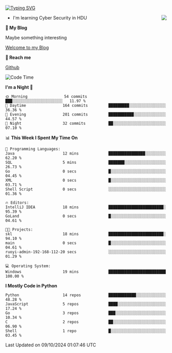 [![Typing SVG](https://readme-typing-svg.herokuapp.com?font=Fira+Code&pause=1000&random=false&width=450&height=60&lines=Hello+%F0%9F%91%8B%F0%9F%8F%BB;I'm+JBNRZ)](https://git.io/typing-svg)

<a href="#">
  <img align="right" src="https://github-readme-stats.vercel.app/api?username=JBNRZ&show_icons=true&bg_color=15,f2f7fd,E0EAFC" />
</a>

- I'm learning Cyber Security in HDU

 **🌱 My Blog**

Maybe something interesting

[Welcome to my Blog](https://jbnrz.com.cn/)

 **💬 Reach me** 

[Github](https://github.com/JBNRZ)


<!--START_SECTION:waka-->
![Code Time](http://img.shields.io/badge/Code%20Time-692%20hrs%2056%20mins-blue)

**I'm a Night 🦉** 

```text
🌞 Morning                54 commits          ███░░░░░░░░░░░░░░░░░░░░░░   11.97 % 
🌆 Daytime                164 commits         █████████░░░░░░░░░░░░░░░░   36.36 % 
🌃 Evening                201 commits         ███████████░░░░░░░░░░░░░░   44.57 % 
🌙 Night                  32 commits          ██░░░░░░░░░░░░░░░░░░░░░░░   07.10 % 
```


📊 **This Week I Spent My Time On** 

```text
💬 Programming Languages: 
Java                     12 mins             ████████████████░░░░░░░░░   62.20 % 
SQL                      5 mins              ███████░░░░░░░░░░░░░░░░░░   26.73 % 
Go                       0 secs              █░░░░░░░░░░░░░░░░░░░░░░░░   04.45 % 
XML                      0 secs              █░░░░░░░░░░░░░░░░░░░░░░░░   03.71 % 
Shell Script             0 secs              ░░░░░░░░░░░░░░░░░░░░░░░░░   01.36 % 

🔥 Editors: 
IntelliJ IDEA            18 mins             ████████████████████████░   95.39 % 
GoLand                   0 secs              █░░░░░░░░░░░░░░░░░░░░░░░░   04.61 % 

🐱‍💻 Projects: 
skl                      18 mins             ████████████████████████░   94.10 % 
main                     0 secs              █░░░░░░░░░░░░░░░░░░░░░░░░   04.61 % 
ruoyi-admin-192-168-112-20 secs              ░░░░░░░░░░░░░░░░░░░░░░░░░   01.29 % 

💻 Operating System: 
Windows                  19 mins             █████████████████████████   100.00 % 
```

**I Mostly Code in Python** 

```text
Python                   14 repos            ████████████░░░░░░░░░░░░░   48.28 % 
JavaScript               5 repos             ████░░░░░░░░░░░░░░░░░░░░░   17.24 % 
Go                       3 repos             ███░░░░░░░░░░░░░░░░░░░░░░   10.34 % 
C                        2 repos             ██░░░░░░░░░░░░░░░░░░░░░░░   06.90 % 
Shell                    1 repo              █░░░░░░░░░░░░░░░░░░░░░░░░   03.45 % 
```




 Last Updated on 09/10/2024 01:07:46 UTC
<!--END_SECTION:waka-->
